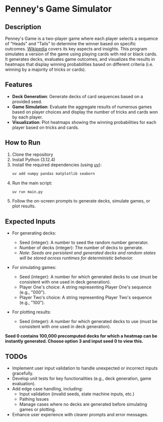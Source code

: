 # Penney's Game Simulator

## Description
Penney's Game is a two-player game where each player selects a sequence of "Heads" and "Tails" to determine the winner based on specific outcomes. [Wikipedia](https://en.wikipedia.org/wiki/Penney%27s_game) covers its key aspects and insights. This program simulates a version of the game using playing cards with red or black cards. It generates decks, evaluates game outcomes, and visualizes the results in heatmaps that display winning probabilities based on different criteria (i.e. winning by a majority of tricks or cards).

## Features
- **Deck Generation**: Generate decks of card sequences based on a provided seed.
- **Game Simulation**: Evaluate the aggregate results of numerous games based on player choices and display the number of tricks and cards won by each player.
- **Visualization**: Plot heatmaps showing the winning probabilities for each player based on tricks and cards.

## How to Run
1. Clone the repository
2. Install Python (3.12.4)
3. Install the required dependencies (using [uv](https://github.com/astral-sh/uv)):
   ```bash
   uv add numpy pandas matplotlib seaborn
   ```
5. Run the main script:
   ```bash
   uv run main.py
   ```
6. Follow the on-screen prompts to generate decks, simulate games, or plot results.

## Expected Inputs
- For generating decks:
  - Seed (integer): A number to seed the random number generator.
  - Number of decks (integer): The number of decks to generate.
  - _Note: Seeds are persistent and generated decks and random states will be stored across runtimes for deterministic behavior._
  
- For simulating games:
  - Seed (integer): A number for which generated decks to use (must be consistent with one used in deck generation).
  - Player One's choice: A string representing Player One's sequence (e.g., "000").
  - Player Two's choice: A string representing Player Two's sequence (e.g., "100").
  
- For plotting results:
  - Seed (integer): A number for which generated decks to use (must be consistent with one used in deck generation).
 
**Seed 0 contains 100,000 precomputed decks for which a heatmap can be instantly generated. Choose option 3 and input seed 0 to view this.**

## TODOs
- Implement user input validation to handle unexpected or incorrect inputs gracefully.
- Develop unit tests for key functionalities (e.g., deck generation, game evaluation).
- Add edge case handling, including:
  - Input validation (invalid seeds, state machine inputs, etc.)
  - Pathing Issues
  - Manage cases where no decks are generated before simulating games or plotting.
- Enhance user experience with clearer prompts and error messages.

